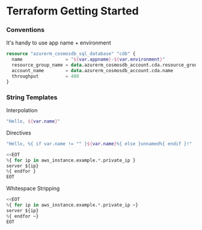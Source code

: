 # Terraform Getting Started

### Conventions

It's handy to use app name + environment

```terraform
resource "azurerm_cosmosdb_sql_database" "cdb" {
  name                = "${var.appname}-${var.environment}"
  resource_group_name = data.azurerm_cosmosdb_account.cda.resource_group_name
  account_name        = data.azurerm_cosmosdb_account.cda.name
  throughput          = 400
}
```


### String Templates

Interpolation

```terraform
"Hello, ${var.name}"
```

Directives

```terraform
"Hello, %{ if var.name != "" }${var.name}%{ else }unnamed%{ endif }!"

<<EOT
%{ for ip in aws_instance.example.*.private_ip }
server ${ip}
%{ endfor }
EOT
```

Whitespace Stripping

```terraform
<<EOT
%{ for ip in aws_instance.example.*.private_ip ~}
server ${ip}
%{ endfor ~}
EOT
```
